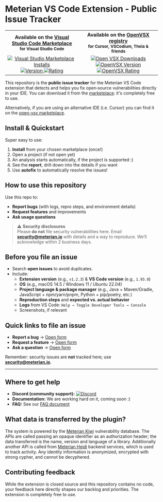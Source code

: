 # Meterian VS Code Extension - Public Issue Tracker

<table>
  <tr>
    <th align="center">
      Available on the
      <a href="https://marketplace.visualstudio.com/items?itemName=meterian.meterian-heidi">Visual Studio Code Marketplace</a><br/>
      <sub>for Visual Studio Code</sub>
    </th>
    <th align="center">
      Available on the
      <a href="https://open-vsx.org/extension/Meterian/meterian-heidi">OpenVSX registry</a><br/>
      <sub>for Cursor, VSCodium, Theia &amp; friends</sub>
    </th>
  </tr>
  <tr>
    <td align="center">
      <a href="https://marketplace.visualstudio.com/items?itemName=meterian.meterian-heidi">
        <img alt="Visual Studio Marketplace Installs" src="https://img.shields.io/visual-studio-marketplace/i/meterian.meterian-heidi?label=installs&logo=visual-studio-code&cacheSeconds=86400" />
      </a>
      <a href="https://marketplace.visualstudio.com/items?itemName=meterian.meterian-heidi">
        <img alt="Version" src="https://img.shields.io/visual-studio-marketplace/v/meterian.meterian-heidi?logo=visual-studio-code&cacheSeconds=86400" />
      </a>
      <a href="https://marketplace.visualstudio.com/items?itemName=meterian.meterian-heidi">
        <img alt="Rating" src="https://img.shields.io/visual-studio-marketplace/stars/meterian.meterian-heidi?logo=visual-studio-code&cacheSeconds=43200" />
      </a>
    </td>
    <td align="center">
      <a href="https://open-vsx.org/extension/Meterian/meterian-heidi">
        <img alt="Open VSX Downloads" src="https://img.shields.io/open-vsx/dt/Meterian/meterian-heidi?cacheSeconds=86400" />
      </a>
      <a href="https://open-vsx.org/extension/Meterian/meterian-heidi">
        <img alt="OpenVSX Version" src="https://img.shields.io/open-vsx/v/Meterian/meterian-heidi?logo=open-vsx&label=version&cacheSeconds=86400" />
      </a>
      <a href="https://open-vsx.org/extension/Meterian/meterian-heidi">
        <img alt="OpenVSX Rating" src="https://img.shields.io/open-vsx/stars/Meterian/meterian-heidi?logo=open-vsx&label=rating&cacheSeconds=43200" />
      </a>
    </td>
  </tr>
</table>

This repository is the **public issue tracker** for the Meterian VS Code extension that detects and helps you fix open‑source vulnerabilities directly in your IDE. You can download it from the [marketplace](https://marketplace.visualstudio.com/items?itemName=meterian.meterian-heidi): it's completely free to use. 

Alternatively, if you are using an alternative IDE (i.e. Cursor) you can find it on the [open-vsx marketplace](https://open-vsx.org/extension/Meterian/meterian-heidi).


## Install & Quickstart
Super easy to use:
1. **Install** from your chosen marketplace (once!)
2. Open a project (if not open yet)
3. An analysis starts automatically, if the project is supported :)
4. See the **report**, drill down into the details if you want
5. Use **autofix** to automatically resolve the issues!


## How to use this repository

Use this repo to:
- **Report bugs** (with logs, repro steps, and environment details)
- **Request features** and improvements
- **Ask usage questions**

> ⚠️ **Security disclosures**  
> Please **do not** file security vulnerabilities here. Email **security@meterian.io** with details and a way to reproduce. We’ll acknowledge within 2 business days.

## Before you file an issue
- Search **open issues** to avoid duplicates.
- Include:
  - **Extension version** (e.g., `v1.2.3`) & **VS Code version** (e.g., `1.93.0`)
  - **OS** (e.g., macOS 14.5 / Windows 11 / Ubuntu 22.04)
  - **Project language & package manager** (e.g., Java + Maven/Gradle, JavaScript + npm/yarn/pnpm, Python + pip/poetry, etc.)
  - **Reproduction steps** and **expected vs. actual behavior**
  - **Logs** from VS Code: `Help → Toggle Developer Tools → Console`
  - Screenshots, if relevant

## Quick links to file an issue
- **Report a bug** → [Open form](https://github.com/MeterianHQ/vscode-extension-tracker/issues/new?template=bug_report.yml&labels=bug,needs-triage&title=%5BBUG%5D%20)
- **Request a feature** → [Open form](https://github.com/MeterianHQ/vscode-extension-tracker/issues/new?template=feature_request.yml&labels=feature,needs-triage&title=%5BFEAT%5D%20)
- **Ask a question** → [Open form](https://github.com/MeterianHQ/vscode-extension-tracker/issues/new?template=question.yml&labels=question,needs-triage&title=%5BQUESTION%5D%20)

Remember: security issues are **not** tracked here; use **security@meterian.io**.

---
## Where to get help
- **Discord (community support):** [![Discord](https://img.shields.io/badge/Discord-join-blue?logo=discord&logoColor=white)](https://discord.gg/gHP9eaZdkp)
 - **Documentation:** We are working hard on it, coming soon :) 
- **FAQ:** See our [FAQ document](FAQ.md) 

## What data is transferred by the plugin?
The system is powered by the [Meterian Kiwi](https://www.meterian.io/product/kiwi/) vulnerability database. The APIs are called passing an opaque identifier as an authorization header; the data transferred is the name, version and language of a library. Additionally another API is called from [Meterian Heidi](https://www.meterian.io/product/heidi/) backend services, which is used to track activity. Any identity information is anonymized, encrypted with strong cypher, and cannot be decyphered.   


## Contributing feedback
While the extension is closed source and this repository contains no code, your feedback here directly shapes our backlog and priorities. The extension is completely free to use.

